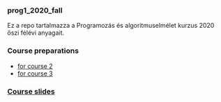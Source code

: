 ### prog1_2020_fall
Ez a repo tartalmazza a Programozás és algoritmuselmélet kurzus 2020 őszi félévi anyagait.

### Course preparations
- [for course 2](Materials/Course_preps/into_course_02.ipynb)
- [for course 3](Materials/Course_preps/into_course_03.md)

### [Course slides](https://django.rajk.uni-corvinus.hu/teach/course/prog1)
